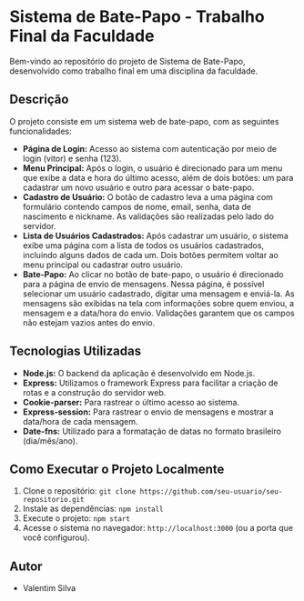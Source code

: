 # Sistema de Bate-Papo - Trabalho Final da Faculdade

Bem-vindo ao repositório do projeto de Sistema de Bate-Papo, desenvolvido como trabalho final em uma disciplina da faculdade.

## Descrição

O projeto consiste em um sistema web de bate-papo, com as seguintes funcionalidades:

- **Página de Login:** Acesso ao sistema com autenticação por meio de login (vitor) e senha (123).
- **Menu Principal:** Após o login, o usuário é direcionado para um menu que exibe a data e hora do último acesso, além de dois botões: um para cadastrar um novo usuário e outro para acessar o bate-papo.
- **Cadastro de Usuário:** O botão de cadastro leva a uma página com formulário contendo campos de nome, email, senha, data de nascimento e nickname. As validações são realizadas pelo lado do servidor.
- **Lista de Usuários Cadastrados:** Após cadastrar um usuário, o sistema exibe uma página com a lista de todos os usuários cadastrados, incluindo alguns dados de cada um. Dois botões permitem voltar ao menu principal ou cadastrar outro usuário.
- **Bate-Papo:** Ao clicar no botão de bate-papo, o usuário é direcionado para a página de envio de mensagens. Nessa página, é possível selecionar um usuário cadastrado, digitar uma mensagem e enviá-la. As mensagens são exibidas na tela com informações sobre quem enviou, a mensagem e a data/hora do envio. Validações garantem que os campos não estejam vazios antes do envio.

## Tecnologias Utilizadas

- **Node.js:** O backend da aplicação é desenvolvido em Node.js.
- **Express:** Utilizamos o framework Express para facilitar a criação de rotas e a construção do servidor web.
- **Cookie-parser:** Para rastrear o último acesso ao sistema.
- **Express-session:** Para rastrear o envio de mensagens e mostrar a data/hora de cada mensagem.
- **Date-fns:** Utilizado para a formatação de datas no formato brasileiro (dia/mês/ano).

## Como Executar o Projeto Localmente

1. Clone o repositório: `git clone https://github.com/seu-usuario/seu-repositorio.git`
2. Instale as dependências: `npm install`
3. Execute o projeto: `npm start`
4. Acesse o sistema no navegador: `http://localhost:3000` (ou a porta que você configurou).

## Autor

- Valentim Silva
